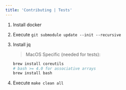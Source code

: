 ```yaml
---
title: 'Contributing | Tests'
---
```


1. Install docker
2. Execute `git submodule update --init --recursive`
3. Install jq

    > MacOS Specific (needed for tests):
      ```bash
      brew install coreutils
      # bash >= 4.0 for associative arrays
      brew install bash
      ```

4. Execute `make clean all`